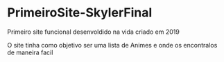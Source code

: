 # PrimeiroSite-SkylerFinal
 
Primeiro site funcional desenvoldido na vida criado em 2019

O site tinha como objetivo ser uma lista de Animes e onde os encontralos de maneira facil
